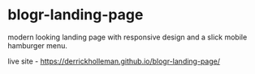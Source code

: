 # blogr-landing-page

modern looking landing page with responsive design and a slick mobile hamburger menu.  

live site - https://derrickholleman.github.io/blogr-landing-page/
